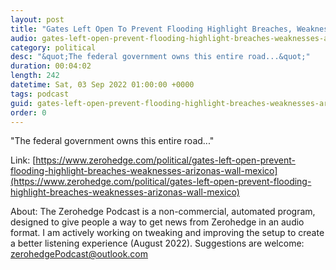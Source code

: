 ```yaml
---
layout: post
title: "Gates Left Open To Prevent Flooding Highlight Breaches, Weaknesses In Arizona's Wall With Mexico"
audio: gates-left-open-prevent-flooding-highlight-breaches-weaknesses-arizonas-wall-mexico-0
category: political
desc: "&quot;The federal government owns this entire road...&quot;"
duration: 00:04:02
length: 242
datetime: Sat, 03 Sep 2022 01:00:00 +0000
tags: podcast
guid: gates-left-open-prevent-flooding-highlight-breaches-weaknesses-arizonas-wall-mexico-0
order: 0
---
```

&quot;The federal government owns this entire road...&quot;

Link: [https://www.zerohedge.com/political/gates-left-open-prevent-flooding-highlight-breaches-weaknesses-arizonas-wall-mexico](https://www.zerohedge.com/political/gates-left-open-prevent-flooding-highlight-breaches-weaknesses-arizonas-wall-mexico)

About: The Zerohedge Podcast is a non-commercial, automated program, designed to give people a way to get news from Zerohedge in an audio format.  I am actively working on tweaking and improving the setup to create a better listening experience (August 2022).  Suggestions are welcome: [zerohedgePodcast@outlook.com](mailto:zerohedgePodcast@outlook.com)